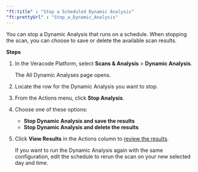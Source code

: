 ```yaml
---
"ft:title" : "Stop a Scheduled Dynamic Analysis"
"ft:prettyUrl" : "Stop_a_Dynamic_Analysis"
---
```

You can stop a Dynamic Analysis that runs on a schedule. When stopping the scan, you can choose to save or delete the available scan results.

<p font-size="13pt"><b>Steps</b></p>

1. In the Veracode Platform, select **Scans & Analysis** \> **Dynamic Analysis**.

    The All Dynamic Analyses page opens.

2. Locate the row for the Dynamic Analysis you want to stop.

3. From the Actions menu, click **Stop Analysis**.

4. Choose one of these options:

    - **Stop Dynamic Analysis and save the results**
    - **Stop Dynamic Analysis and delete the results**

 5. Click **View Results** in the Actions column to [review the results](https://docs.veracode.com/r/View_Dynamic_Analysis_Results).

    If you want to run the Dynamic Analysis again with the same configuration, edit the schedule to rerun the scan on your new selected day and time.